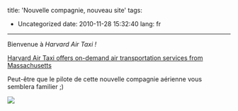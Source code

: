 title: 'Nouvelle compagnie, nouveau site'
tags:
- Uncategorized
date: 2010-11-28 15:32:40
lang: fr
---

Bienvenue à _Harvard Air Taxi !_

[Harvard Air Taxi offers on-demand air transportation services from Massachusetts](http://www.harvard-air-taxi.com/)

Peut-être que le pilote de cette nouvelle compagnie aérienne vous semblera familier ;)

![](http://www.harvard-air-taxi.com/Welcome-pic.jpg)